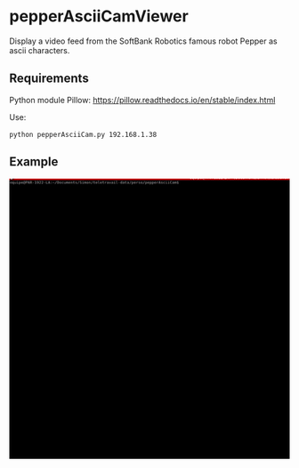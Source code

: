 # pepperAsciiCamViewer

Display a video feed from the SoftBank Robotics famous robot Pepper as ascii characters.

## Requirements
Python module Pillow: https://pillow.readthedocs.io/en/stable/index.html

Use:
```
python pepperAsciiCam.py 192.168.1.38  
```

## Example

![](terminalRecording.gif)
